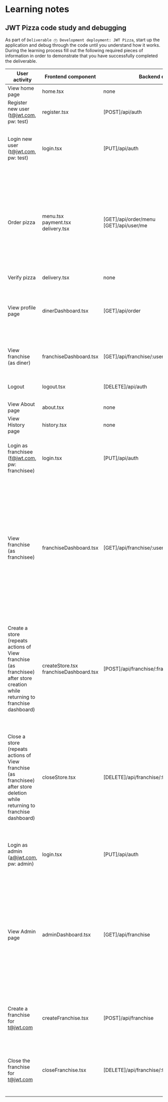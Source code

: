 # Learning notes

## JWT Pizza code study and debugging

As part of `Deliverable ⓵ Development deployment: JWT Pizza`, start up the application and debug through the code until you understand how it works. During the learning process fill out the following required pieces of information in order to demonstrate that you have successfully completed the deliverable.

| User activity                                                                                                                  | Frontend component                        | Backend endpoints                                   | Database SQL                                                                                                                                                                                                                                                                                                                                                                                                                                                                                                                           |
| ------------------------------------------------------------------------------------------------------------------------------ | ----------------------------------------- | --------------------------------------------------- | -------------------------------------------------------------------------------------------------------------------------------------------------------------------------------------------------------------------------------------------------------------------------------------------------------------------------------------------------------------------------------------------------------------------------------------------------------------------------------------------------------------------------------------- |
| View home page                                                                                                                 | home.tsx                                  | none                                                | none                                                                                                                                                                                                                                                                                                                                                                                                                                                                                                                                   |
| Register new user<br/>(t@jwt.com, pw: test)                                                                                    | register.tsx                              | \[POST]/api/auth                                    | INSERT INTO user (name, email, password) VALUES (?, ?, ?)<br>INSERT INTO userRole (userId, role, objectId) VALUES (?, ?, ?)                                                                                                                                                                                                                                                                                                                                                                                                            |
| Login new user<br/>(t@jwt.com, pw: test)                                                                                       | login.tsx                                 | \[PUT]/api/auth                                     | SELECT _ FROM user WHERE email=?<br>SELECT _ FROM userRole WHERE userId=?<br>INSERT INTO auth (token, userId) VALUES (?, ?) ON DUPLICATE KEY UPDATE token=token                                                                                                                                                                                                                                                                                                                                                                        |
| Order pizza                                                                                                                    | menu.tsx<br>payment.tsx<br>delivery.tsx   | \[GET]/api/order/menu<br>\[GET]/api/user/me         | SELECT userId FROM auth WHERE token=?<br>SELECT \* FROM menu<br>SELECT id, name FROM franchise WHERE name LIKE ? LIMIT \${limit + 1} OFFSET \${offset}<br>SELECT id, name FROM store WHERE franchiseId=?<br>INSERT INTO dinerOrder (dinerId, franchiseId, storeId, date) VALUES (?, ?, ?, now())<br>SELECT id FROM \${table} WHERE \${key}=?<br>INSERT INTO orderItem (orderId, menuId, description, price) VALUES (?, ?, ?, ?)                                                                                                        |
| Verify pizza                                                                                                                   | delivery.tsx                              | none                                                | none                                                                                                                                                                                                                                                                                                                                                                                                                                                                                                                                   |
| View profile page                                                                                                              | dinerDashboard.tsx                        | \[GET]/api/order                                    | SELECT userId FROM auth WHERE token=?<br>SELECT id, franchiseId, storeId, date FROM dinerOrder WHERE dinerId=? LIMIT \${offset},\${config.db.listPerPage}<br>SELECT id, menuId, description, price FROM orderItem WHERE orderId=?                                                                                                                                                                                                                                                                                                      |
| View franchise<br/>(as diner)                                                                                                  | franchiseDashboard.tsx                    | \[GET]/api/franchise/:userId                        | SELECT userId FROM auth WHERE token=?<br>SELECT objectId FROM userRole WHERE role='franchisee' AND userId=?                                                                                                                                                                                                                                                                                                                                                                                                                            |
| Logout                                                                                                                         | logout.tsx                                | \[DELETE]/api/auth                                  | SELECT userId FROM auth WHERE token=?<br>DELETE FROM auth WHERE token=?                                                                                                                                                                                                                                                                                                                                                                                                                                                                |
| View About page                                                                                                                | about.tsx                                 | none                                                | none                                                                                                                                                                                                                                                                                                                                                                                                                                                                                                                                   |
| View History page                                                                                                              | history.tsx                               | none                                                | none                                                                                                                                                                                                                                                                                                                                                                                                                                                                                                                                   |
| Login as franchisee<br/>(f@jwt.com, pw: franchisee)                                                                            | login.tsx                                 | \[PUT]/api/auth                                     | SELECT \* FROM user WHERE email=?<br>SELECT \* FROM userRole WHERE userId=?<br> INSERT INTO auth (token, userId) VALUES (?, ?) ON DUPLICATE KEY UPDATE token=token                                                                                                                                                                                                                                                                                                                                                                     |
| View franchise<br/>(as franchisee)                                                                                             | franchiseDashboard.tsx                    | \[GET]/api/franchise/:userId                        | SELECT userId FROM auth WHERE token=?<br>SELECT objectId FROM userRole WHERE role='franchisee' AND userId=?<br>SELECT id, name FROM franchise WHERE id in (${franchiseIds.join(',')})<br>SELECT u.id, u.name, u.email FROM userRole AS ur JOIN user AS u ON u.id=ur.userId WHERE ur.objectId=? AND ur.role='franchisee'<br>SELECT s.id, s.name, COALESCE(SUM(oi.price), 0) AS totalRevenue FROM dinerOrder AS do JOIN orderItem AS oi ON do.id=oi.orderId RIGHT JOIN store AS s ON s.id=do.storeId WHERE s.franchiseId=? GROUP BY s.id |
| Create a store (repeats actions of View franchise (as franchisee) after store creation while returning to franchise dashboard) | createStore.tsx<br>franchiseDashboard.tsx | \[POST]/api/franchise/:franchiseId/store            | SELECT userId FROM auth WHERE token=?<br>SELECT u.id, u.name, u.email FROM userRole AS ur JOIN user AS u ON u.id=ur.userId WHERE ur.objectId=? AND ur.role='franchisee'<br>SELECT s.id, s.name, COALESCE(SUM(oi.price), 0) AS totalRevenue FROM dinerOrder AS do JOIN orderItem AS oi ON do.id=oi.orderId RIGHT JOIN store AS s ON s.id=do.storeId WHERE s.franchiseId=? GROUP BY s.id<br>INSERT INTO store (franchiseId, name) VALUES (?, ?)                                                                                          |
| Close a store (repeats actions of View franchise (as franchisee) after store deletion while returning to franchise dashboard)  | closeStore.tsx                            | \[DELETE]/api/franchise/:franchiseId/store/:storeId | SELECT userId FROM auth WHERE token=?<br>SELECT u.id, u.name, u.email FROM userRole AS ur JOIN user AS u ON u.id=ur.userId WHERE ur.objectId=? AND ur.role='franchisee'<br>SELECT s.id, s.name, COALESCE(SUM(oi.price), 0) AS totalRevenue FROM dinerOrder AS do JOIN orderItem AS oi ON do.id=oi.orderId RIGHT JOIN store AS s ON s.id=do.storeId WHERE s.franchiseId=? GROUP BY s.id<br>DELETE FROM store WHERE franchiseId=? AND id=?                                                                                               |
| Login as admin<br/>(a@jwt.com, pw: admin)                                                                                      | login.tsx                                 | \[PUT]/api/auth                                     | SELECT _ FROM user WHERE email=?<br>SELECT _ FROM userRole WHERE userId=?<br>INSERT INTO auth (token, userId) VALUES (?, ?) ON DUPLICATE KEY UPDATE token=token                                                                                                                                                                                                                                                                                                                                                                        |
| View Admin page                                                                                                                | adminDashboard.tsx                        | \[GET]/api/franchise                                | SELECT userId FROM auth WHERE token=?<br>SELECT id, name FROM franchise WHERE name LIKE ? LIMIT \${limit + 1} OFFSET \${offset}<br>SELECT u.id, u.name, u.email FROM userRole AS ur JOIN user AS u ON u.id=ur.userId WHERE ur.objectId=? AND ur.role='franchisee'<br>SELECT s.id, s.name, COALESCE(SUM(oi.price), 0) AS totalRevenue FROM dinerOrder AS do JOIN orderItem AS oi ON do.id=oi.orderId RIGHT JOIN store AS s ON s.id=do.storeId WHERE s.franchiseId=? GROUP BY s.id                                                       |
| Create a franchise for t@jwt.com                                                                                               | createFranchise.tsx                       | \[POST]/api/franchise                               | SELECT userId FROM auth WHERE token=?<br>SELECT id, name FROM user WHERE email=?<br>INSERT INTO franchise (name) VALUES (?) <br>INSERT INTO userRole (userId, role, objectId) VALUES (?, ?, ?)                                                                                                                                                                                                                                                                                                                                         |
| Close the franchise for t@jwt.com                                                                                              | closeFranchise.tsx                        | \[DELETE]/api/franchise/:franchiseId                | SELECT userId FROM auth WHERE token=?<br>DELETE FROM store WHERE franchiseId=?<br>DELETE FROM userRole WHERE objectId=?<br>DELETE FROM franchise WHERE id=?                                                                                                                                                                                                                                                                                                                                                                            |
